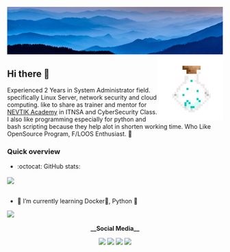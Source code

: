 <a href="https://unsplash.com/photos/JV78PVf3gGI"><img src="https://github.com/Kyuubang/Kyuubang/blob/master/sergey-pesterev-banner.jpg" alt="Photo by Sergey Pesterev on Unsplash"/></a>
<a href="https://www.piskelapp.com/"><img align="right" src="https://github.com/Kyuubang/Kyuubang/blob/master/poison-320.gif" width=30% alt="Pixel Animation Created with piskelapp"/></a>

## Hi there 👋
Experienced 2 Years in System Administrator field. specifically Linux Server, network security and cloud computing. like to share as trainer and mentor for [NEVTIK Academy](https://nevtik.org) in ITNSA and CyberSecurity Class. I also like programming especially for python and bash scripting because they help alot in shorten working time. Who Like OpenSource Program, F/LOOS Enthusiast. :penguin:

### Quick overview
- :octocat: GitHub stats:

<a href="https://github.com/anuraghazra/github-readme-stats">
 <img align="center" src="https://github-readme-stats.anuraghazra1.vercel.app/api?username=Kyuubang&count_private=true&show_icons=true&theme=gotham">
</a>
<br />

<br />

- 🌱 I’m currently learning Docker🐋, Python :snake:

<a href="https://www.codewars.com/users/Kyuubang/stats">
 <img src="https://www.codewars.com/users/Kyuubang/badges/micro">
</a>
<br />
<p align="center">
 <strong>__Social Media__</strong>
<p align="center">
<a href="https://gist.github.com/Kyuubang"><img src="https://img.icons8.com/clouds/48/000000/github.png"/></a>
<a href="https://www.linkedin.com/in/ahmadbayhaqi/"><img src="https://img.icons8.com/clouds/48/000000/linkedin.png"/></a>
<a href="#"><img src="https://img.icons8.com/clouds/48/000000/quizlet.png"/></a>
<a href=#><img src="https://img.icons8.com/clouds/48/000000/twitter-circled.png"/></a>
</p>
<!--
**Kyuubang/Kyuubang** is a ✨ _special_ ✨ repository because its `README.md` (this file) appears on your GitHub profile.

Here are some ideas to get you started:

- 🔭 I’m currently working on ...
- 🌱 I’m currently learning ...
- 👯 I’m looking to collaborate on ...
- 🤔 I’m looking for help with ...
- 💬 Ask me about ...
- 📫 How to reach me: ...
- 😄 Pronouns: ...
- ⚡ Fun fact: ...
-->
